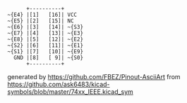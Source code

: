 

	      +----------+
	~{E4} |[1]   [16]| VCC
	~{E5} |[2]   [15]| NC
	~{E6} |[3]   [14]| ~{S3}
	~{E7} |[4]   [13]| ~{E3}
	~{E8} |[5]   [12]| ~{E2}
	~{S2} |[6]   [11]| ~{E1}
	~{S1} |[7]   [10]| ~{E9}
	  GND |[8]   [ 9]| ~{S0}
	      +----------+


generated by https://github.com/FBEZ/Pinout-AsciiArt from https://github.com/ask6483/kicad-symbols/blob/master/74xx_IEEE.kicad_sym